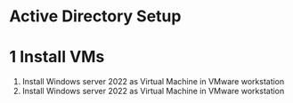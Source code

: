 # Active Directory Setup

# 1 Install VMs

1. Install Windows server 2022 as Virtual Machine in VMware workstation
2. Install Windows server 2022 as Virtual Machine in VMware workstation